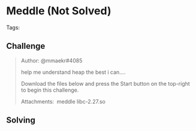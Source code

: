 # Meddle (Not Solved)

Tags:

## Challenge

>Author: @mmaekr#4085
>
>help me understand heap the best i can....
>
>Download the files below and press the Start button on the top-right to begin this challenge.
>
>Attachments:  meddle libc-2.27.so



## Solving
